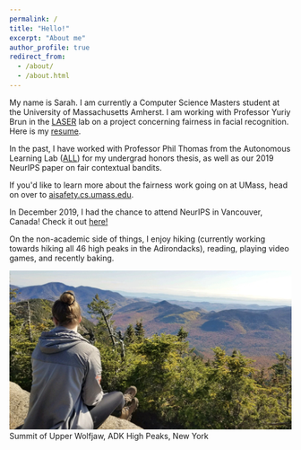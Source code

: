 ```yaml
---
permalink: /
title: "Hello!"
excerpt: "About me"
author_profile: true
redirect_from: 
  - /about/
  - /about.html
---
```



My name is Sarah. I am currently a Computer Science Masters student at the University of Massachusetts Amherst. I am working with Professor Yuriy Brun in the [LASER](http://laser.cs.umass.edu/ "LASER") lab on a project concerning fairness in facial recognition. Here is my [resume](../files/resume_fall_2019.pdf).

In the past, I have worked with Professor Phil Thomas from the Autonomous Learning Lab ([ALL](http://www-anw.cs.umass.edu/)) for my undergrad honors thesis, as well as our 2019 NeurIPS paper on fair contextual bandits.

If you'd like to learn more about the fairness work going on at UMass, head on over to [aisafety.cs.umass.edu](https://aisafety.cs.umass.edu/about.html).

In December 2019, I had the chance to attend NeurIPS in Vancouver, Canada! Check it out [here!](https://women.acm.org/scholars/acm-w-scholars/sarah-brockman/)

On the non-academic side of things, I enjoy hiking (currently working towards hiking all 46 high peaks in the Adirondacks), reading, playing video games, and recently baking.


![alt text](../images/upper_wolfjaw.JPG)
Summit of Upper Wolfjaw, ADK High Peaks, New York

